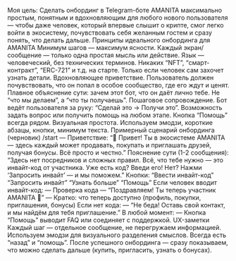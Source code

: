 Моя цель:
Сделать онбординг в Telegram-боте AMANITA максимально простым, понятным и вдохновляющим для любого нового пользователя — чтобы даже человек, который впервые слышит о крипте, смог легко войти в экосистему, почувствовать себя желанным гостем и сразу понять, что делать дальше.
Принципы идеального онбординга для AMANITA
Минимум шагов — максимум ясности.
Каждый экран/сообщение — только одна простая мысль или действие.
Язык — человеческий, без технических терминов.
Никаких “NFT”, “смарт-контракт”, “ERC-721” и т.д. на старте. Только если человек сам захочет узнать детали.
Вдохновляющее приветствие.
Пользователь должен почувствовать, что он попал в особое сообщество, где его ждут и ценят.
Плавное объяснение сути: зачем этот бот, что он даёт лично тебе.
Не “что мы делаем”, а “что ты получаешь”.
Пошаговое сопровождение.
Бот ведёт пользователя за руку: “Сделай это → Получи это”.
Возможность задать вопрос или получить помощь на любом этапе.
Кнопка “Помощь” всегда рядом.
Визуальная простота.
Используем эмодзи, короткие абзацы, кнопки, минимум текста.
Примерный сценарий онбординга (черновик)
/start
— Приветствие:
“👋 Привет! Ты в экосистеме AMANITA — здесь каждый может продавать, покупать и приглашать друзей, получая бонусы. Всё просто и честно.”
Пояснение сути (1-2 сообщения):
“Здесь нет посредников и сложных правил. Всё, что тебе нужно — это инвайт-код от участника.
Уже есть код? Введи его!
Нет? Нажми ‘Запросить инвайт’ — и мы поможем.”
Кнопки:
“Ввести инвайт-код”
“Запросить инвайт”
“Узнать больше”
“Помощь”
Если человек вводит инвайт-код:
— Проверка кода
— “Поздравляем! Ты теперь участник AMANITA 🎉”
— Кратко: что теперь доступно (профиль, покупки, приглашения, бонусы)
Если нет кода:
— “Не беда! Оставь свой контакт, и мы найдём для тебя приглашение.”
В любой момент:
— Кнопка “Помощь” выводит FAQ или соединяет с поддержкой.
UX-заметки
Каждый шаг — отдельное сообщение, не перегружаем информацией.
Используем эмодзи для визуального разделения смыслов.
Всегда есть “назад” и “помощь”.
После успешного онбординга — сразу показываем, что можно сделать дальше (купить, пригласить, узнать о бонусах).